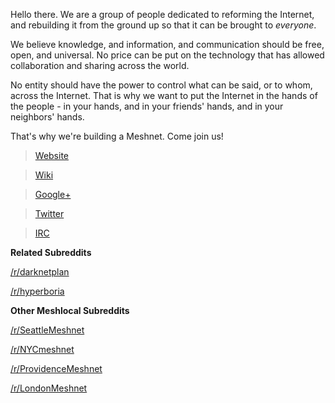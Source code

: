 Hello there. We are a group of people dedicated to reforming the Internet, and rebuilding it from the ground up so that it can be brought to *everyone*.

We believe knowledge, and information, and communication should be free, open, and universal. No price can be put on the technology that has allowed collaboration and sharing across the world.

No entity should have the power to control what can be said, or to whom, across the Internet. That is why we want to put the Internet in the hands of the people - in your hands, and in your friends' hands, and in your neighbors' hands.

That's why we're building a Meshnet. Come join us!

> [Website](https://maryland.projectmeshnet.org/)

> [Wiki](https://wiki.projectmeshnet.org/Maryland_Mesh)

> [Google+](https://plus.google.com/communities/100874292106037502249)

> [Twitter](https://twitter.com/MarylandMesh)

> [IRC](https://chat.projectmeshnet.org/?channels=#marylandmesh)


**Related Subreddits**

[/r/darknetplan](http://www.reddit.com/r/darknetplan)

[/r/hyperboria](http://www.reddit.com/r/hyperboria)
 

**Other Meshlocal Subreddits**

[/r/SeattleMeshnet](http://www.reddit.com/r/seattlemeshnet)

[/r/NYCmeshnet](http://www.reddit.com/r/nycmeshnet/)

[/r/ProvidenceMeshnet](http://www.reddit.com/r/providencemeshnet)

[/r/LondonMeshnet](http://www.reddit.com/r/LondonMeshnet)

